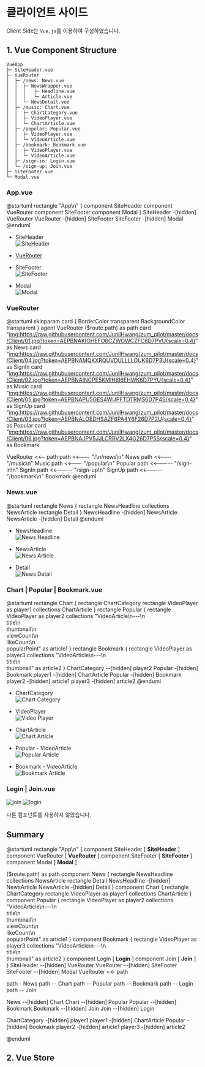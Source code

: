 # 클라이언트 사이드

Client Side는 `Vue.js`를 이용하여 구성하였습니다.

## 1. Vue Component Structure

```{4,9,12,15,18,19}
VueApp
├─ SiteHeader.vue
├─ VueRouter
│  ├─ /news: News.vue 
│  │  ├─ NewsWrapper.vue
│  │  │   ├─ Headline.vue
│  │  │   └─ Article.vue 
│  │  └─ NewsDetail.vue
│  ├─ /music: Chart.vue
│  │  ├─ ChartCategory.vue 
│  │  ├─ VideoPlayer.vue 
│  │  └─ ChartArticle.vue
│  ├─ /popular: Popular.vue
│  │  ├─ VideoPlayer.vue
│  │  └─ VideoArticle.vue
│  ├─ /bookmark: Bookmark.vue
│  │  ├─ VideoPlayer.vue 
│  │  └─ VideoArticle.vue
│  ├─ /sign-in: Login.vue
│  └─ /sign-up: Join.vue
├─ SiteFooter.vue
└─ Modal.vue
```

### App.vue

@startuml
rectangle "App\n" {
  component SiteHeader
  component VueRouter
  component SiteFooter
  component Modal
}
SiteHeader -[hidden] VueRouter
VueRouter -[hidden] SiteFooter
SiteFooter -[hidden] Modal
@enduml

- SiteHeader\
  ![SiteHeader](./header.jpg)

- [VueRouter](#vuerouter)

- SiteFooter\
  ![SiteFooter](./footer.jpg)

- Modal\
  ![Modal](./modal.jpg)


### VueRouter

@startuml
skinparam card {
   BorderColor transparent
   BackgroundColor transparent
}
agent VueRouter
($route.path) as path
card "<img:https://raw.githubusercontent.com/JunilHwang/zum_pilot/master/docs/Client/01.jpg?token=AEPBNAKIOHEFO6CZWOWCZFC6D7PVU{scale=0.4}>" as News
card "<img:https://raw.githubusercontent.com/JunilHwang/zum_pilot/master/docs/Client/04.jpg?token=AEPBNAMQKXRQUVDULLLLOUK6D7P3U{scale=0.4}>" as SignIn
card "<img:https://raw.githubusercontent.com/JunilHwang/zum_pilot/master/docs/Client/02.jpg?token=AEPBNAINCPE5KMIH6I6EHWK6D7PYU{scale=0.4}>" as Music
card "<img:https://raw.githubusercontent.com/JunilHwang/zum_pilot/master/docs/Client/05.jpg?token=AEPBNAPU5GES4WUPFTDTRMS6D7P4S{scale=0.4}>" as SignUp
card "<img:https://raw.githubusercontent.com/JunilHwang/zum_pilot/master/docs/Client/03.jpg?token=AEPBNALOEDHSAZF6PA4Y6F26D7P2U{scale=0.4}>" as Popular
card "<img:https://raw.githubusercontent.com/JunilHwang/zum_pilot/master/docs/Client/06.jpg?token=AEPBNAJPV5JJLCRRV2LX4G26D7P5S{scale=0.4}>" as Bookmark

VueRouter <<-- path
path <<--- "/\n/news\n" News
path <<--- "/music\n" Music
path <<--- "/popular\n" Popular
path <<----- "/sign-in\n" SignIn
path <<----- "/sign-up\n" SignUp
path <<----- "/bookmark\n" Bookmark
@enduml

### News.vue
@startuml
rectangle News {
  rectangle NewsHeadline
  collections NewsArticle
  rectangle Detail
}
NewsHeadline -[hidden] NewsArticle
NewsArticle -[hidden] Detail
@enduml

- NewsHeadline\
  ![News Headline](./headline.jpg)

- NewsArticle\
  ![News Article](./news_article.jpg)

- Detail\
  ![News Detail](./news_detail.jpg)

### Chart | Popular | Bookmark.vue
@startuml
rectangle Chart {
  rectangle ChartCategory
  rectangle VideoPlayer as player1
  collections ChartArticle
}
rectangle Popular {
  rectangle VideoPlayer as player2
  collections "VideoArticle\n---\n\
  title\n\
  thumbnail\n\
  viewCount\n\
  likeCount\n\
  popularPoint" as article1
}
rectangle Bookmark {
  rectangle VideoPlayer as player3
  collections "VideoArticle\n---\n\
  title\n\
  thumbnail" as article2
}
ChartCategory --[hidden] player2
Popular -[hidden] Bookmark
player1 -[hidden] ChartArticle
Popular -[hidden] Bookmark
player2 -[hidden] article1
player3 -[hidden] article2
@enduml

- ChartCategory\
  ![Chart Category](./chart_category.jpg)

- VideoPlayer\
  ![Video Player](./player.jpg)

- ChartArticle\
  ![Chart Article](./chart_article.jpg)

- Popular - VideoArticle\
  ![Popular Article](./popular_article.jpg)

- Bookmark - VideoArticle\
  ![Bookmark Article](./bookmark_article.jpg)

### Login | Join.vue

![join](./join.jpg)
![login](./login.jpg)

다른 컴포넌트를 사용하지 않았습니다.

## Summary

@startuml
rectangle "App\n" {
  component SiteHeader [
   **SiteHeader**
  ]
  component VueRouter [
   **VueRouter**
  ]
  component SiteFooter [
   **SiteFooter**
  ]
  component Modal [
   **Modal**
  ]
  
  ($route.path) as path
  component News {
    rectangle NewsHeadline
    collections NewsArticle
    rectangle Detail
    NewsHeadline -[hidden] NewsArticle
    NewsArticle -[hidden] Detail
  }
  component Chart {
    rectangle ChartCategory
    rectangle VideoPlayer as player1
    collections ChartArticle
  }
  component Popular {
    rectangle VideoPlayer as player2
    collections "VideoArticle\n---\n\
    title\n\
    thumbnail\n\
    viewCount\n\
    likeCount\n\
    popularPoint" as article1
  }
  component Bookmark {
    rectangle VideoPlayer as player3
    collections "VideoArticle\n---\n\
    title\n\
    thumbnail" as article2
  }
  component Login [
    **Login**
  ]
  component Join [
    **Join**
  ]
}
SiteHeader --[hidden] VueRouter
VueRouter --[hidden] SiteFooter
SiteFooter --[hidden] Modal
VueRouter <<- path

path - News
path -- Chart
path -- Popular
path -- Bookmark
path -- Login
path -- Join

News --[hidden] Chart
Chart --[hidden] Popular
Popular --[hidden] Bookmark
Bookmark --[hidden] Join
Join --[hidden] Login

ChartCategory -[hidden] player1
player1 -[hidden] ChartArticle
Popular -[hidden] Bookmark
player2 -[hidden] article1
player3 -[hidden] article2

@enduml


## 2. Vue Store